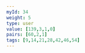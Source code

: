 ```yaml
---
myId: 34
weight: 5
type: user
value: [139,3,1,0]
pairs: [60,2,1]
tags: [9,14,21,28,42,46,54]
---
```

